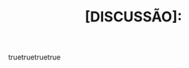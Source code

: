 ---
name: Criar uma nova discussão
about: Crie uma issue para iniciar uma discussão
title: '[DISCUSSÃO]: '
labels: ["discussao", "triagem"]
body:
    - type:
        name: 'Descrição da sugestão'
        description: 'Descreva a sugestão de forma clara e concisa'
        required: true
        options:
            - type: textarea
              name: 'Descrição'
              description: 'Descreva a sugestão de forma clara e concisa'
              required: true
    - type:
        name: 'Screenshots'
        description: 'Se aplicável, adicione screenshots para ajudar a explicar o problema'
        required: false
        options:
            - type: textarea
              name: 'Screenshots'
              description: 'Se aplicável, adicione screenshots para ajudar a explicar o problema'
              required: false
    - type:
        name: 'Informações Adicionais'
        description: 'Adicione qualquer outra informação sobre o problema aqui'
        required: false
        options:
            - type: textarea
              name: 'Informações Adicionais'
              description: 'Adicione qualquer outra informação sobre o problema aqui'
              required: false

    - type:
        name: 'Eu concordo que não há nenhuma sugestão aberta com o mesmo problema'
        description: 'Marque essa caixa para confirmar que não há nenhuma sugestão aberta com o mesmo problema'
        required: true
        options:
            - type: checkbox
              name: 'Eu concordo que não há nenhuma sugestão aberta com o mesmo problema'
              description: 'Marque essa caixa para confirmar que não há nenhuma sugestão aberta com o mesmo problema'
              required: true
---